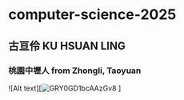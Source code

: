 # computer-science-2025
## 古亘伶  KU HSUAN LING
### 桃園中壢人    from Zhongli, Taoyuan
![Alt text][![GRY0GD1bcAAzGv8](https://github.com/user-attachments/assets/e003a4d8-3113-40a8-a178-7cd3ec622239)
]
